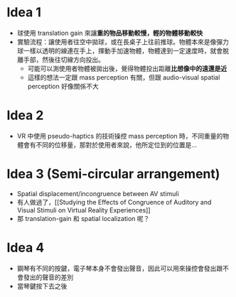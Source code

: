 # Idea 1
- 球使用 translation gain 來讓**重的物品移動較慢，輕的物體移動較快**
- 實驗流程：讓使用者往空中拋球，或在長桌子上往前推球。物體本來是像彈力球一樣以透明的線連在手上，揮動手加速物體，物體達到一定速度時，就會脫離手部，然後往切線方向投出。
	- 可能可以測使用者物體被拋出後，覺得物體投出距離**比想像中的遠還是近**
	- 這樣的想法一定跟 mass perception 有關，但跟 audio-visual spatial perception 好像關係不大
# Idea 2
- VR 中使用 pseudo-haptics 的技術操控 mass perception 時，不同重量的物體會有不同的位移量，那對於使用者來說，他所定位到的位置是...
# Idea 3 (Semi-circular arrangement)
- Spatial displacement/incongruence between AV stimuli
- 有人做過了，[[Studying the Effects of Congruence of Auditory and Visual Stimuli on Virtual Reality Experiences]]
- 那 translation-gain 和 spatial localization 呢？
# Idea 4
- 鋼琴有不同的按鍵，電子琴本身不會發出聲音，因此可以用來操控會發出跟不會發出的聲音的差別
- 當琴鍵按下去之後
